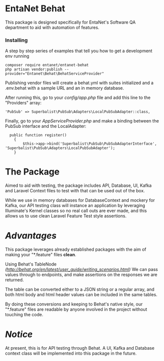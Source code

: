 # **EntaNet Behat**
This package is designed specifically for EntaNet's Software QA department to aid with automation of features.

### Installing

A step by step series of examples that tell you how to get a development env running

```
composer require entanet/entanet-behat
php artisan vendor:publish --provider="Entanet\Behat\BehatServiceProvider"
```

Publishing vendor files will create a behat.yml with suites initialized
and a .env.behat with a sample URL and an in memory database.

After running this, go to your _config/app.php_ file and 
add this line to the "Providers" array:
```
'PubSub' => Superbalist\PubSub\Adapters\LocalPubSubAdapter::class,
```

Finally, go to your _AppServiceProvider.php_ and make a binding
between the PubSub interface and the LocalAdapter:

```
  public function register()
    {
        $this->app->bind('Superbalist\PubSub\PubSubAdapterInterface', 'Superbalist\PubSub\Adapters\LocalPubSubAdapter');
    }
```


# **The Package**

Aimed to aid with testing, the package includes API, Database, UI, Kafka and 
Laravel Context files to test with that can be used out of the box. 

While we use in memory databases for DatabaseContext and mockery for Kafka, our API testing class 
will instance an application by leveraging Illuminate's Kernel classes so no real
call outs are ever made, and this allows us to use clean Laravel Feature Test style
assertions.

# **_Advantages_**
This package leverages already established packages with the aim
of making your "*.feature" files **clean**.

Using Behat's TableNode _(http://behat.org/en/latest/user_guide/writing_scenarios.html)_
We can pass values through to endpoints, and make assertions on the responses we are returned.

The table can be converted either to a JSON string or a regular array, and both html body and html header values can be included in the same tables.

By doing these conversions and keeping to Behat's native style,
our "*.feature" files are readable by anyone involved in the project without touching the code.

# **_Notice_**
At present, this is for API testing through Behat. A UI, Kafka and Database context class will be implemented into this package in the future.





